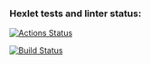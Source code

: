 ### Hexlet tests and linter status:
[![Actions Status](https://github.com/BoCXoD-man/python-project-50/workflows/hexlet-check/badge.svg)](https://github.com/BoCXoD-man/python-project-50/actions)

[![Build Status](https://app.travis-ci.com/BoCXoD-man/python-project-50.svg?branch=main)](https://app.travis-ci.com/BoCXoD-man/python-project-50)
